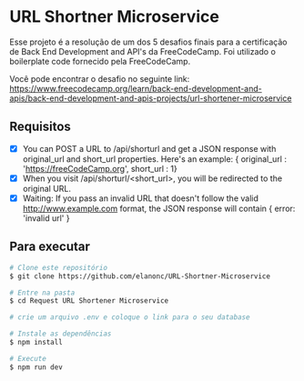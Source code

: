 # URL Shortner Microservice

Esse projeto é a resolução de um dos 5 desafios finais para a certificação de Back End Development and API's da FreeCodeCamp. Foi utilizado o boilerplate code fornecido pela FreeCodeCamp.

Você pode encontrar o desafio no seguinte link: https://www.freecodecamp.org/learn/back-end-development-and-apis/back-end-development-and-apis-projects/url-shortener-microservice


## Requisitos

 - [x] You can POST a URL to /api/shorturl and get a JSON response with original_url and short_url properties. Here's an example: { original_url : 'https://freeCodeCamp.org', short_url : 1}
 - [x] When you visit /api/shorturl/<short_url>, you will be redirected to the original URL.
 - [x] Waiting: If you pass an invalid URL that doesn't follow the valid http://www.example.com format, the JSON response will contain { error: 'invalid url' }

## Para executar

```bash
# Clone este repositório
$ git clone https://github.com/elanonc/URL-Shortner-Microservice

# Entre na pasta
$ cd Request URL Shortener Microservice

# crie um arquivo .env e coloque o link para o seu database

# Instale as dependências
$ npm install

# Execute
$ npm run dev
```